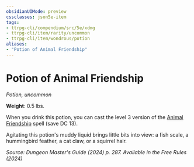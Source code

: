 ```yaml
---
obsidianUIMode: preview
cssclasses: json5e-item
tags:
- ttrpg-cli/compendium/src/5e/xdmg
- ttrpg-cli/item/rarity/uncommon
- ttrpg-cli/item/wondrous/potion
aliases: 
- "Potion of Animal Friendship"
---
```

# Potion of Animal Friendship
*Potion, uncommon*  


**Weight**: 0.5 lbs.

When you drink this potion, you can cast the level 3 version of the [Animal Friendship](3-Compendium/spells/animal-friendship-xphb.md) spell (save DC 13).

Agitating this potion's muddy liquid brings little bits into view: a fish scale, a hummingbird feather, a cat claw, or a squirrel hair.

*Source: Dungeon Master's Guide (2024) p. 287. Available in the Free Rules (2024)*